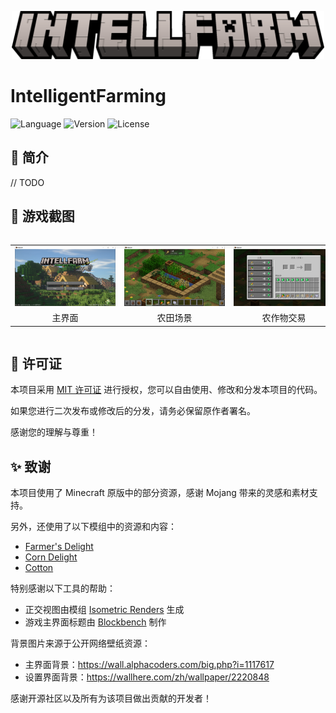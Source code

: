 <p align="center">
<img width="500" alt="IntelligentFarming Title" src="src/main/resources/assets/textures/title/intellfarm.png">
</p>

# IntelligentFarming

![Language](https://img.shields.io/badge/Language-Kotlin-7f52ff?style=flat-square)
![Version](https://img.shields.io/badge/Version-1.0_SNAPSHOT-4caf50?style=flat-square)
![License](https://img.shields.io/badge/License-MIT-ffca28?style=flat-square)

## 🌾 简介

// TODO

## 📸 游戏截图

<div style="overflow-x: auto;">
  <table style="border-spacing: 12px 6px; min-width: 700px;">
    <tr>
      <td style="text-align: center;"><img src="docs/screenshots/main_scene.png" alt="主界面" style="max-height:160px;" /></td>
      <td style="text-align: center;"><img src="docs/screenshots/farm_scene.png" alt="农田场景" style="max-height:160px;" /></td>
      <td style="text-align: center;"><img src="docs/screenshots/farm_tarde.png" alt="农作物交易" style="max-height:160px;" /></td>
      <td style="text-align: center;"><img src="docs/screenshots/compost.png" alt="堆肥桶界面" style="max-height:160px;" /></td>
    </tr>
    <tr>
      <td style="text-align: center;">主界面</td>
      <td style="text-align: center;">农田场景</td>
      <td style="text-align: center;">农作物交易</td>
      <td style="text-align: center;">堆肥桶界面</td>
    </tr>
  </table>
</div>

## 📜 许可证

本项目采用 [MIT 许可证](LICENSE) 进行授权，您可以自由使用、修改和分发本项目的代码。

如果您进行二次发布或修改后的分发，请务必保留原作者署名。

感谢您的理解与尊重！

## ✨ 致谢

本项目使用了 Minecraft 原版中的部分资源，感谢 Mojang 带来的灵感和素材支持。

另外，还使用了以下模组中的资源和内容：

- [Farmer's Delight](https://www.curseforge.com/minecraft/mc-mods/farmers-delight)
- [Corn Delight](https://www.curseforge.com/minecraft/mc-mods/corn-delight)
- [Cotton](https://modrinth.com/mod/cotton)

特别感谢以下工具的帮助：

- 正交视图由模组 [Isometric Renders](https://www.curseforge.com/minecraft/mc-mods/isometric-renders) 生成
- 游戏主界面标题由 [Blockbench](https://blockbench.net/) 制作

背景图片来源于公开网络壁纸资源：

- 主界面背景：https://wall.alphacoders.com/big.php?i=1117617
- 设置界面背景：https://wallhere.com/zh/wallpaper/2220848

感谢开源社区以及所有为该项目做出贡献的开发者！
